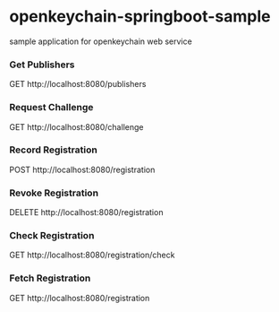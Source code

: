 # openkeychain-springboot-sample

sample application for openkeychain web service


### Get Publishers

GET http://localhost:8080/publishers


### Request Challenge

GET http://localhost:8080/challenge


### Record Registration

POST http://localhost:8080/registration


### Revoke Registration

DELETE http://localhost:8080/registration


### Check Registration

GET http://localhost:8080/registration/check


### Fetch Registration

GET http://localhost:8080/registration
